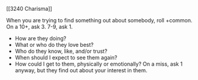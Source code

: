 [[3240 Charisma]]

When you are trying to find something out about somebody, roll +common. On a 10+, ask 3. 7-9, ask 1. 
- How are they doing?
- What or who do they love best?
- Who do they know, like, and/or trust?
- When should I expect to see them again? 
- How could I get to them, physically or emotionally?
On a miss, ask 1 anyway, but they find out about your interest in them.